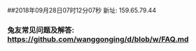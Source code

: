 ##2018年09月28日07时12分07秒 新址: 159.65.79.44
### 兔友常见问题及解答: https://github.com/wanggonging/d/blob/w/FAQ.md
